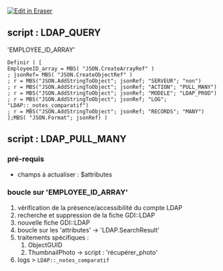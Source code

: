 <p><a target="_blank" href="https://app.eraser.io/workspace/xS2Yq5uBG4M0IqsndikC" id="edit-in-eraser-github-link"><img alt="Edit in Eraser" src="https://firebasestorage.googleapis.com/v0/b/second-petal-295822.appspot.com/o/images%2Fgithub%2FOpen%20in%20Eraser.svg?alt=media&amp;token=968381c8-a7e7-472a-8ed6-4a6626da5501"></a></p>

## script : LDAP_QUERY
'EMPLOYEE_ID_ARRAY'

```
Definir ( [
EmployeeID_array = MBS( "JSON.CreateArrayRef" )
; jsonRef= MBS( "JSON.CreateObjectRef" )
; r = MBS("JSON.AddStringToObject"; jsonRef; "SERVEUR"; "non")
; r = MBS("JSON.AddStringToObject"; jsonRef; "ACTION"; "PULL_MANY")
; r = MBS("JSON.AddStringToObject"; jsonRef; "MODELE"; "LDAP_PROD")
; r = MBS("JSON.AddStringToObject"; jsonRef; "LOG"; "LDAP::_notes_comparatif")
; r = MBS("JSON.AddStringToObject"; jsonRef; "RECORDS"; "MANY")
];MBS( "JSON.Format"; jsonRef) )
```
## script : LDAP_PULL_MANY
### pré-requis
- champs à actualiser : $attributes
### boucle sur 'EMPLOYEE_ID_ARRAY'
1. vérification de la présence/accessibilité du compte LDAP
2. recherche et suppression de la fiche GDI::LDAP
3. nouvelle fiche GDI::LDAP
4.  boucle sur les 'attributes' -> 'LDAP.SearchResult'
5. traitements spécifiques :
    1. ObjectGUID
    2. ThumbnailPhoto -> script : 'récupérer_photo'
6. logs > `LDAP::_notes_comparatif` 




<!--- Eraser file: https://app.eraser.io/workspace/xS2Yq5uBG4M0IqsndikC --->